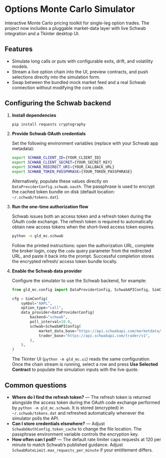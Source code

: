 # Options Monte Carlo Simulator

Interactive Monte Carlo pricing toolkit for single-leg option trades. The project now includes a pluggable
market-data layer with live Schwab integration and a Tkinter desktop UI.

## Features

- Simulate long calls or puts with configurable exits, drift, and volatility models.
- Stream a live option chain into the UI, preview contracts, and push selections directly into the
  simulation form.
- Swap between the bundled mock market feed and a real Schwab connection without modifying the core code.

## Configuring the Schwab backend

1. **Install dependencies**

   ```bash
   pip install requests cryptography
   ```

2. **Provide Schwab OAuth credentials**

   Set the following environment variables (replace with your Schwab app metadata):

   ```bash
   export SCHWAB_CLIENT_ID={YOUR_CLIENT_ID}
   export SCHWAB_CLIENT_SECRET={YOUR_SECRET_KEY}
   export SCHWAB_REDIRECT_URI={YOUR_CALLBACK_URL}
   export SCHWAB_TOKEN_PASSPHRASE={YOUR_TOKEN_PASSPHRASE}
   ```

   Alternatively, populate these values directly on `DataProviderConfig.schwab.oauth`. The passphrase is
   used to encrypt the cached token bundle on disk (default location: `~/.schwab/tokens.dat`).

3. **Run the one-time authorization flow**

   Schwab issues both an access token and a refresh token during the OAuth code exchange. The refresh token
   is required to automatically obtain new access tokens when the short-lived access token expires.

   ```bash
   python -m gld_mc.schwab
   ```

   Follow the printed instructions: open the authorization URL, complete the broker login, copy the `code`
   query parameter from the redirected URL, and paste it back into the prompt. Successful completion stores
   the encrypted refresh/ access token bundle locally.

4. **Enable the Schwab data provider**

   Configure the simulator to use the Schwab backend, for example:

   ```python
   from gld_mc.config import DataProviderConfig, SchwabAPIConfig, SimConfig

   cfg = SimConfig(
       symbol="AAPL",
       option_type="call",
       data_provider=DataProviderConfig(
           backend="schwab",
           poll_interval=10.0,
           schwab=SchwabAPIConfig(
               market_data_base="https://api.schwabapi.com/marketdata/v1",
               trader_base="https://api.schwabapi.com/trader/v1",
           ),
       ),
   )
   ```

   The Tkinter UI (`python -m gld_mc.ui`) reads the same configuration. Once the chain stream is running,
   select a row and press **Use Selected Contract** to populate the simulation inputs with the live quote.

## Common questions

- **Where do I find the refresh token?** — The refresh token is returned alongside the access token during
  the OAuth code exchange performed by `python -m gld_mc.schwab`. It is stored (encrypted) in
  `~/.schwab/tokens.dat` and refreshed automatically whenever the simulator polls the API.
- **Can I store credentials elsewhere?** — Adjust `SchwabOAuthConfig.token_cache` to change the file
  location. The passphrase environment variable controls the encryption key.
- **How often can I poll?** — The default rate limiter caps requests at 120 per minute to match Schwab’s
  published guidance. Adjust `SchwabRateLimit.max_requests_per_minute` if your entitlement differs.

